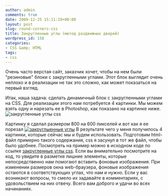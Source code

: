 ```yaml
---
author: admin
comments: true
date: 2009-12-25 15:11:19+00:00
layout: post
slug: round-corners-css
title: Закругленные углы (метод раздвижных дверей)
wordpress_id: 158
categories:
- CSS &amp; HTML
tags:
- css
---
```


Очень часто верстая сайт, заказчик хочет, чтобы на нем были "резиновые" блоки с закругленными углами. Этот блок выглядит очень неплохо и в реализации не так это сложно, как может показаться на первый взгляд.




Итак, наша задача: сделать динамичный блок с закругленными углами на CSS. Для реализации этого нам потребуется 4 картинки. Мы можем взять одну и нарезать ее в Photoshop, как показано на картинке ниже.
![закругленные углы css](http://vredniy.ru/wp-content/uploads/2009/12/fullpic-300x294.gif)


Картинку я сделал размером 800 на 600 пикселей и вот как я ее порезал
[![закруглыенные углы](http://vredniy.ru/wp-content/uploads/2009/12/fullcut-300x294.gif)](http://vredniy.ru/wp-content/uploads/2009/12/fullcut.gif)
В результате чего у меня получилось 4 картинки, которые сейчас мы и будем использовать.
Подготовим html-файл примерно такого содержания, css я засунул в тот же файл, чтобы было удобнее.
Посмотреть на пример можно в исходном коде по ссылке [закругленные углы css](/examples/css/rndcorners/).
Если вы внимательно посмотрите на код, то увидите в разметке лишние элементы, которые непосредственно нам помогают вставить фоновые изображения. При изменении размеров окна web-браузера, фоновые изображения остаются в соответствующих углах, что нам и нужно.
Если у вас возникают вопросы, то смело их задавайте в комментариях, с удовольствием на них отвечу. Всего вам доброго и удачи во всех начинаниях.
